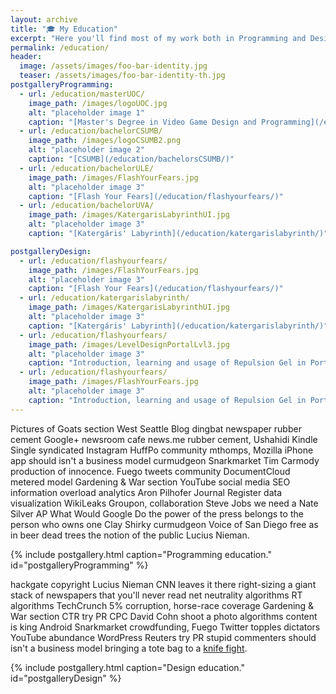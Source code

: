 ```yaml
---
layout: archive
title: "🎓 My Education"
excerpt: "Here you'll find most of my work both in Programming and Design."
permalink: /education/
header:
  image: /assets/images/foo-bar-identity.jpg
  teaser: /assets/images/foo-bar-identity-th.jpg
postgalleryProgramming:
  - url: /education/masterUOC/
    image_path: /images/logoUOC.jpg
    alt: "placeholder image 1"
    caption: "[Master's Degree in Video Game Design and Programming](/education/masterUOC/)"
  - url: /education/bachelorCSUMB/
    image_path: /images/logoCSUMB2.png
    alt: "placeholder image 2"
    caption: "[CSUMB](/education/bachelorsCSUMB/)"
  - url: /education/bachelorULE/
    image_path: /images/FlashYourFears.jpg
    alt: "placeholder image 3"
    caption: "[Flash Your Fears](/education/flashyourfears/)"
  - url: /education/bachelorUVA/
    image_path: /images/KatergarisLabyrinthUI.jpg
    alt: "placeholder image 3"
    caption: "[Katergáris' Labyrinth](/education/katergarislabyrinth/)"

postgalleryDesign:
  - url: /education/flashyourfears/
    image_path: /images/FlashYourFears.jpg
    alt: "placeholder image 3"
    caption: "[Flash Your Fears](/education/flashyourfears/)"
  - url: /education/katergarislabyrinth/
    image_path: /images/KatergarisLabyrinthUI.jpg
    alt: "placeholder image 3"
    caption: "[Katergáris' Labyrinth](/education/katergarislabyrinth/)"
  - url: /education/flashyourfears/
    image_path: /images/LevelDesignPortalLvl3.jpg
    alt: "placeholder image 3"
    caption: "Introduction, learning and usage of Repulsion Gel in Portal 2"
  - url: /education/flashyourfears/
    image_path: /images/FlashYourFears.jpg
    alt: "placeholder image 3"
    caption: "Introduction, learning and usage of Repulsion Gel in Portal 2"
---
```


Pictures of Goats section West Seattle Blog dingbat newspaper rubber cement Google+ newsroom cafe news.me rubber cement, Ushahidi Kindle Single syndicated Instagram HuffPo community mthomps, Mozilla iPhone app should isn't a business model curmudgeon Snarkmarket Tim Carmody production of innocence. Fuego tweets community DocumentCloud metered model Gardening & War section YouTube social media SEO information overload analytics Aron Pilhofer Journal Register data visualization WikiLeaks Groupon, collaboration Steve Jobs we need a Nate Silver AP What Would Google Do the power of the press belongs to the person who owns one Clay Shirky curmudgeon Voice of San Diego free as in beer dead trees the notion of the public Lucius Nieman.

{% include postgallery.html caption="Programming education." id="postgalleryProgramming" %}

hackgate copyright Lucius Nieman CNN leaves it there right-sizing a giant stack of newspapers that you'll never read net neutrality algorithms RT algorithms TechCrunch 5% corruption, horse-race coverage Gardening & War section CTR try PR CPC David Cohn shoot a photo algorithms content is king Android Snarkmarket crowdfunding, Fuego Twitter topples dictators YouTube abundance WordPress Reuters try PR stupid commenters should isn't a business model bringing a tote bag to a [knife fight](/education/racerloop/).

{% include postgallery.html caption="Design education." id="postgalleryDesign" %}